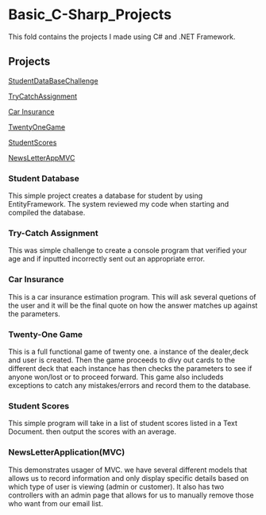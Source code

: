 # Basic_C-Sharp_Projects
 This fold contains the projects I made using C# and .NET Framework.
## Projects


[StudentDataBaseChallenge](https://github.com/TravisHeckel/Basic_C-Sharp_Projects/tree/main/Project%20and%20Assignments/StudentDataBaseChallenge)

[TryCatchAssignment](https://github.com/TravisHeckel/Basic_C-Sharp_Projects/tree/main/Project%20and%20Assignments/TryCatchAssignment)

[Car Insurance](https://github.com/TravisHeckel/Basic_C-Sharp_Projects/tree/main/Project%20and%20Assignments/CarInsurance)

[TwentyOneGame](https://github.com/TravisHeckel/Basic_C-Sharp_Projects/tree/main/Lesson%20Examples/TwentyOne)

[StudentScores](https://github.com/TravisHeckel/Basic_C-Sharp_Projects/tree/main/Lesson%20Examples/Score)

[NewsLetterAppMVC](https://github.com/TravisHeckel/Basic_C-Sharp_Projects/tree/main/Lesson%20Examples/NewsletterAppMVC)

### Student Database
This simple project creates a database for student by using EntityFramework. The system reviewed my code when starting and compiled the database.

### Try-Catch Assignment
This was simple challenge to create a console program that verified your age and if inputted incorrectly sent out an appropriate error.

### Car Insurance
This is a car insurance estimation program. This will ask several quetions of the user and it will be the final quote on how the answer matches up against the parameters.

### Twenty-One Game
This is a full functional game of twenty one. a instance of the dealer,deck and user is created. Then the game proceeds to divy out cards to the different deck<lists> that each instance has then checks the parameters to see if anyone won/lost or to proceed forward. This game also includeds exceptions to catch any mistakes/errors and record them to the database.

### Student Scores
This simple program will take in a list of student scores listed in a Text Document. then output the scores with an average.

### NewsLetterApplication(MVC)
This demonstrates usager of MVC. we have several different models that allows us to record information and only display specific details based on which type of user is viewing (admin or customer). It also has two controllers with an admin page that allows for us to manually remove those who want from our email list.
